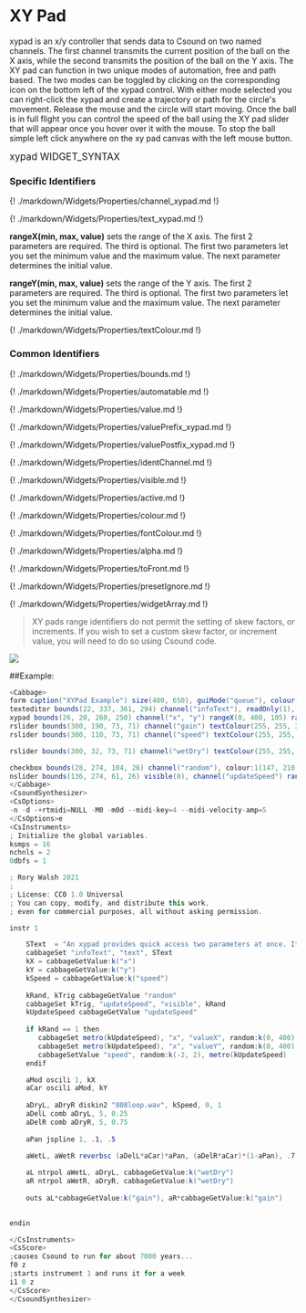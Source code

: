 # XY Pad

xypad is an x/y controller that sends data to Csound on two named channels. The first channel transmits the current position of the ball on the X axis, while the second transmits the position of the ball on the Y axis. The XY pad can function in two unique modes of automation, free and path based. The two modes can be toggled by clicking on the corresponding icon on the bottom left of the xypad control. With either mode selected you can right-click the xypad and create a trajectory or path for the circle's movement. Release the mouse and the circle will start moving. Once the ball is in full flight you can control the speed of the ball using the XY pad slider that will appear once you hover over it with the mouse. To stop the ball simple left click anywhere on the xy pad canvas with the left mouse button. 

<big></pre>
xypad WIDGET_SYNTAX
</pre></big>

### Specific Identifiers

{! ./markdown/Widgets/Properties/channel_xypad.md !} 

{! ./markdown/Widgets/Properties/text_xypad.md !} 

**rangeX(min, max, value)** sets the range of the X axis. The first 2 parameters are required. The third is optional. The first two parameters let you set the minimum value and the maximum value. The next parameter determines the initial value. 

**rangeY(min, max, value)** sets the range of the Y axis. The first 2 parameters are required. The third is optional. The first two parameters let you set the minimum value and the maximum value. The next parameter determines the initial value. 

{! ./markdown/Widgets/Properties/textColour.md !} 

### Common Identifiers

{! ./markdown/Widgets/Properties/bounds.md !}

{! ./markdown/Widgets/Properties/automatable.md !}

{! ./markdown/Widgets/Properties/value.md !}

{! ./markdown/Widgets/Properties/valuePrefix_xypad.md !}

{! ./markdown/Widgets/Properties/valuePostfix_xypad.md !}

{! ./markdown/Widgets/Properties/identChannel.md !}  

{! ./markdown/Widgets/Properties/visible.md !}   

{! ./markdown/Widgets/Properties/active.md !}   

{! ./markdown/Widgets/Properties/colour.md !}   

{! ./markdown/Widgets/Properties/fontColour.md !}  

{! ./markdown/Widgets/Properties/alpha.md !}   

{! ./markdown/Widgets/Properties/toFront.md !} 

{! ./markdown/Widgets/Properties/presetIgnore.md !} 

{! ./markdown/Widgets/Properties/widgetArray.md !}  

> XY pads range identifiers do not permit the setting of skew factors, or increments. If you wish to set a custom skew factor, or increment value, you will need to do so using Csound code.  


<!--(End of identifiers)/-->

![](../images/xypad.gif)


##Example:
<!--(Widget Example)/-->
```csharp
<Cabbage>
form caption("XYPad Example") size(400, 650), guiMode("queue"), colour(2, 145, 209) pluginId("def1")
texteditor bounds(22, 337, 361, 294) channel("infoText"), readOnly(1), wrap(1), scrollbars(1)
xypad bounds(26, 20, 260, 250) channel("x", "y") rangeX(0, 400, 105) rangeY(0, 400, 200)
rslider bounds(300, 190, 73, 71) channel("gain") textColour(255, 255, 255, 255), text("Gain") range(0, 2, 1.158, 1, 0.001)
rslider bounds(300, 110, 73, 71) channel("speed") textColour(255, 255, 255, 255), text("Sample Speed") range(-2, 2, -0.384, 1, 0.001)

rslider bounds(300, 32, 73, 71) channel("wetDry") textColour(255, 255, 255, 255), text("Wet/Dry") range(0, 1, 0, 1, 0.001)

checkbox bounds(28, 274, 104, 26) channel("random"), colour:1(147, 210, 0), fontColour:1(255, 255, 255) text("Randomise")
nslider bounds(136, 274, 61, 26) visible(0), channel("updateSpeed") range(0, 20, 2, 1, 0.01) velocity(50)
</Cabbage>
<CsoundSynthesizer>
<CsOptions>
-n -d -+rtmidi=NULL -M0 -m0d --midi-key=4 --midi-velocity-amp=5
</CsOptions>e
<CsInstruments>
; Initialize the global variables. 
ksmps = 16
nchnls = 2
0dbfs = 1

; Rory Walsh 2021 
;
; License: CC0 1.0 Universal
; You can copy, modify, and distribute this work, 
; even for commercial purposes, all without asking permission. 

instr 1

    SText  = "An xypad provides quick access two parameters at once. It accepts two channels, one for the X values, and one for the Y values. The ball can be moved around by clicking on it, while a right-click drag will cause it to bounce around the screen.\n\nAlthough two channels are passed to this widget, identifier data should only be sent to the first channel, i.e, the X channel.\n\nIn this example a soundfile is being ring modulated by a modulator signal, taht is itself a result of ring modulation suing two sine waves. The signal is then passed to some comb filters, and finally to a simple stereo reverb unit. The ntrpol opcodes is used to balance the wet and dry signals.\n\nA randomise button is added to add some modulation to various parameters. Note that because the xypad has two channels, we cannot use cabbageSetValue to set its value. We must use cabbageSet instead."
    cabbageSet "infoText", "text", SText
    kX = cabbageGetValue:k("x")
    kY = cabbageGetValue:k("y")
    kSpeed = cabbageGetValue:k("speed")
    
    kRand, kTrig cabbageGetValue "random"
    cabbageSet kTrig, "updateSpeed", "visible", kRand
    kUpdateSpeed cabbageGetValue "updateSpeed"
    
    if kRand == 1 then
       cabbageSet metro(kUpdateSpeed), "x", "valueX", random:k(0, 400)
       cabbageSet metro(kUpdateSpeed), "x", "valueY", random:k(0, 400)
       cabbageSetValue "speed", random:k(-2, 2), metro(kUpdateSpeed)    
    endif

    aMod oscili 1, kX
    aCar oscili aMod, kY
    
    aDryL, aDryR diskin2 "808loop.wav", kSpeed, 0, 1 
    aDelL comb aDryL, 5, 0.25
    aDelR comb aDryR, 5, 0.75
    
    aPan jspline 1, .1, .5
    
    aWetL, aWetR reverbsc (aDelL*aCar)*aPan, (aDelR*aCar)*(1-aPan), .7, 1000

    aL ntrpol aWetL, aDryL, cabbageGetValue:k("wetDry")
    aR ntrpol aWetR, aDryR, cabbageGetValue:k("wetDry")
    
    outs aL*cabbageGetValue:k("gain"), aR*cabbageGetValue:k("gain")
    

endin

</CsInstruments>
<CsScore>
;causes Csound to run for about 7000 years...
f0 z
;starts instrument 1 and runs it for a week
i1 0 z
</CsScore>
</CsoundSynthesizer>

```
<!--(End Widget Example)/-->

